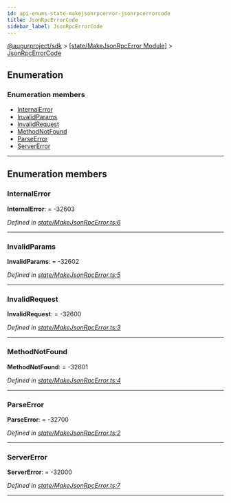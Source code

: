 ```yaml
---
id: api-enums-state-makejsonrpcerror-jsonrpcerrorcode
title: JsonRpcErrorCode
sidebar_label: JsonRpcErrorCode
---
```


[@augurproject/sdk](api-readme.md) > [[state/MakeJsonRpcError Module]](api-modules-state-makejsonrpcerror-module.md) > [JsonRpcErrorCode](api-enums-state-makejsonrpcerror-jsonrpcerrorcode.md)

## Enumeration

### Enumeration members

* [InternalError](api-enums-state-makejsonrpcerror-jsonrpcerrorcode.md#internalerror)
* [InvalidParams](api-enums-state-makejsonrpcerror-jsonrpcerrorcode.md#invalidparams)
* [InvalidRequest](api-enums-state-makejsonrpcerror-jsonrpcerrorcode.md#invalidrequest)
* [MethodNotFound](api-enums-state-makejsonrpcerror-jsonrpcerrorcode.md#methodnotfound)
* [ParseError](api-enums-state-makejsonrpcerror-jsonrpcerrorcode.md#parseerror)
* [ServerError](api-enums-state-makejsonrpcerror-jsonrpcerrorcode.md#servererror)

---

## Enumeration members

<a id="internalerror"></a>

###  InternalError

**InternalError**:  =  -32603

*Defined in [state/MakeJsonRpcError.ts:6](https://github.com/AugurProject/augur/blob/06e47ad207/packages/augur-sdk/src/state/MakeJsonRpcError.ts#L6)*

___
<a id="invalidparams"></a>

###  InvalidParams

**InvalidParams**:  =  -32602

*Defined in [state/MakeJsonRpcError.ts:5](https://github.com/AugurProject/augur/blob/06e47ad207/packages/augur-sdk/src/state/MakeJsonRpcError.ts#L5)*

___
<a id="invalidrequest"></a>

###  InvalidRequest

**InvalidRequest**:  =  -32600

*Defined in [state/MakeJsonRpcError.ts:3](https://github.com/AugurProject/augur/blob/06e47ad207/packages/augur-sdk/src/state/MakeJsonRpcError.ts#L3)*

___
<a id="methodnotfound"></a>

###  MethodNotFound

**MethodNotFound**:  =  -32601

*Defined in [state/MakeJsonRpcError.ts:4](https://github.com/AugurProject/augur/blob/06e47ad207/packages/augur-sdk/src/state/MakeJsonRpcError.ts#L4)*

___
<a id="parseerror"></a>

###  ParseError

**ParseError**:  =  -32700

*Defined in [state/MakeJsonRpcError.ts:2](https://github.com/AugurProject/augur/blob/06e47ad207/packages/augur-sdk/src/state/MakeJsonRpcError.ts#L2)*

___
<a id="servererror"></a>

###  ServerError

**ServerError**:  =  -32000

*Defined in [state/MakeJsonRpcError.ts:7](https://github.com/AugurProject/augur/blob/06e47ad207/packages/augur-sdk/src/state/MakeJsonRpcError.ts#L7)*

___

